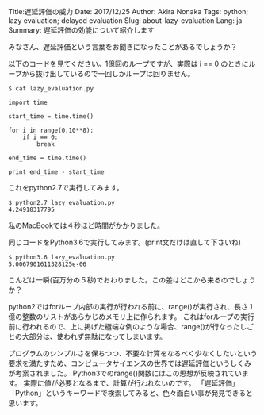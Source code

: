 Title:遅延評価の威力
Date: 2017/12/25
Author: Akira Nonaka
Tags: python; lazy evaluation; delayed evaluation
Slug: about-lazy-evaluation
Lang: ja
Summary: 遅延評価の効能について紹介します

みなさん、遅延評価という言葉をお聞きになったことがあるでしょうか？

以下のコードを見てください。1億回のループですが、実際は i == 0 のときにループから抜け出しているので一回しかループは回りません。

```
$ cat lazy_evaluation.py

import time

start_time = time.time()

for i in range(0,10**8):
    if i == 0:
        break

end_time = time.time()

print end_time - start_time
```

これをpython2.7で実行してみます。

```
$ python2.7 lazy_evaluation.py
4.24918317795

```
私のMacBookでは４秒ほど時間がかかりました。

同じコードをPython3.6で実行してみます。(print文だけは直して下さいね)

```
$ python3.6 lazy_evaluation.py
5.0067901611328125e-06
```

こんどは一瞬(百万分の５秒)でおわりました。この差はどこから来るのでしょうか？

python2ではforループ内部の実行が行われる前に、range()が実行され、長さ１億の整数のリストがあらかじめメモリ上に作られます。
これはforループの実行前に行われるので、上に掲げた極端な例のような場合、range()が行なったしごとの大部分は、使われず無駄になってしまいます。

プログラムのシンプルさを保ちつつ、不要な計算をなるべく少なくしたいという要求を満たすため、コンピュータサイエンスの世界では遅延評価というしくみが考案されました。
Python3でのrange()関数にはこの思想が反映されています。
実際に値が必要となるまで、計算が行われないのです。
「遅延評価」「Python」というキーワードで検索してみると、色々面白い事が発見できると思います。
